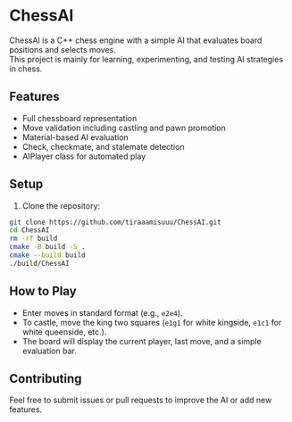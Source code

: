 # ChessAI

ChessAI is a C++ chess engine with a simple AI that evaluates board positions and selects moves.  
This project is mainly for learning, experimenting, and testing AI strategies in chess.

## Features

- Full chessboard representation
- Move validation including castling and pawn promotion
- Material-based AI evaluation
- Check, checkmate, and stalemate detection
- AIPlayer class for automated play

## Setup

1. Clone the repository:
```bash
git clone https://github.com/tiraaamisuuu/ChessAI.git
cd ChessAI
rm -rf build
cmake -B build -S .
cmake --build build
./build/ChessAI
```
## How to Play

- Enter moves in standard format (e.g., `e2e4`).
- To castle, move the king two squares (`e1g1` for white kingside, `e1c1` for white queenside, etc.).
- The board will display the current player, last move, and a simple evaluation bar.

## Contributing

Feel free to submit issues or pull requests to improve the AI or add new features.
